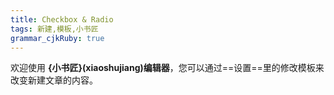 ```yaml
---
title: Checkbox & Radio
tags: 新建,模板,小书匠
grammar_cjkRuby: true
---
```



欢迎使用 **{小书匠}(xiaoshujiang)编辑器**，您可以通过==设置==里的修改模板来改变新建文章的内容。
